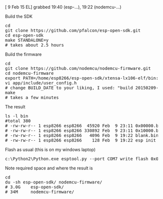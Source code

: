 [ 9 Feb 15 EL] grabbed 19:40 (esp-...), 19:22 (nodemcu-...)

Build the SDK
<pre>
cd
git clone https://github.com/pfalcon/esp-open-sdk.git
cd esp-open-sdk
make STANDALONE=y
# takes about 2.5 hours
</pre>

Build the firmware
<pre>
cd
git clone https://github.com/nodemcu/nodemcu-firmware.git
cd nodemcu-firmware
export PATH=/home/esp8266/esp-open-sdk/xtensa-lx106-elf/bin:$PATH
vi app/include/user_config.h
# change BUILD_DATE to your liking, I used: "build 20150209-eyal"
make
# takes a few minutes
</pre>

The result
<pre>
ls -l bin
#total 380
# -rw-rw-r-- 1 esp8266 esp8266  45920 Feb  9 23:11 0x00000.bin
# -rw-rw-r-- 1 esp8266 esp8266 330892 Feb  9 23:11 0x10000.bin
# -rw-rw-r-- 1 esp8266 esp8266   4096 Feb  9 19:22 blank.bin
# -rw-rw-r-- 1 esp8266 esp8266    128 Feb  9 19:22 esp_init_data_default.bin
</pre>

Flash as usual (this is on my windows laptop)
<pre>
c:\Python2\Python.exe esptool.py --port COM7 write_flash 0x00000 0x00000.bin 0x10000 0x10000.bin
</pre>

Note required space and where the result is
<pre>
cd
du -sh esp-open-sdk/ nodemcu-firmware/
# 3.0G    esp-open-sdk/
# 34M     nodemcu-firmware/
</pre>

